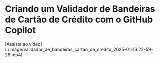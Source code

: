 # Criando um Validador de Bandeiras de Cartão de Crédito com o GitHub Copilot

[Assista ao vídeo](./image/validador_de_bandeiras_cartao_de_credito_2025-01-16 22-59-28.mp4)

